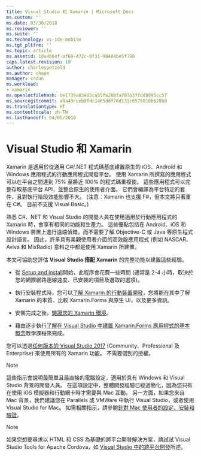 ```yaml
---
title: Visual Studio 和 Xamarin | Microsoft Docs
ms.custom: ''
ms.date: 03/30/2018
ms.reviewer: ''
ms.suite: ''
ms.technology: vs-ide-mobile
ms.tgt_pltfrm: ''
ms.topic: article
ms.assetid: 1da4064f-af69-472c-8f31-98484be5f790
caps.latest.revision: 10
author: charlespetzold
ms.author: chape
manager: crdun
ms.workload:
- xamarin
ms.openlocfilehash: be1739a83e05ca55fa288fa707b37fddb095cc57
ms.sourcegitcommit: a0a49cceb0fdc1465ddf76d131c6575018b628b8
ms.translationtype: HT
ms.contentlocale: zh-TW
ms.lasthandoff: 04/05/2018
---
```

# <a name="visual-studio-and-xamarin"></a>Visual Studio 和 Xamarin

Xamarin 是適用於從通用 C#/.NET 程式碼基底建置原生的 iOS、Android 和 Windows 應用程式的行動應用程式開發平台。 使用 Xamarin 所撰寫的應用程式可以在平台之間達到 75% 至將近 100% 的程式碼重複使。 這些應用程式可以完整存取基底平台 API，並整合原生的使用者介面。 它們會編譯為平台特定的套件，且對執行階段效能影響不大。 (注意︰Xamarin 也支援 F#，但本文將只著重在 C#。 目前不支援 Visual Basic。)  
  
熟悉 C#、NET 和 Visual Studio 的開發人員在使用適用於行動應用程式的 Xamarin 時，會享有相同的功能和生產力。 這些優點包括在 Android、iOS 和 Windows 裝置上進行遠端偵錯，而不需要了解 Objective-C 或 Java 等原生程式設計語言。 因此，許多具有美觀使用者介面的高效能應用程式 (例如 NASCAR、Aviva 和 MixRadio) 意料之中都是使用 Xamarin 所建置。  
  
本文可協助您評估 **Visual Studio 搭配 Xamarin** 的完整功能以建置這些經驗。  
  
-   從 [Setup and install](../cross-platform/setup-and-install.md)開始，此程序會花費一些時間 (通常是 2-4 小時，取決於您的網際網路連線速度、已安裝的項目及選取的選項)。  
  
-   執行安裝程式時，您可以[了解 Xamarin 的行動裝置開發](learn-about-mobile-development-with-xamarin.md)，您將能在其中了解 Xamarin 的本質、比較 Xamarin.Forms 與原生 UI，以及更多資訊。  
  
-   安裝完成之後，[驗證您的 Xamarin 環境](../cross-platform/verify-your-xamarin-environment.md)。  
  
-   藉由逐步執行[了解在 Visual Studio 中建置 Xamarin.Forms 應用程式的基本概念](/learn-app-building-basics-with-xamarin-forms-in-visual-studio.md)教學課程來完成。  
  
您可以透過[任何版本的 Visual Studio 2017](https://www.visualstudio.com/vs) (Community、Professional 及 Enterprise) 來使用所有的 Xamarin 功能。 不需要個別的授權。  
  
> [!NOTE]
>  這些指示會說明最簡單且最直接的電腦設定，適用於具有 Windows 和 Visual Studio 背景的開發人員。 在這項設定中，整體開發經驗已經過簡化，因為您只有在使用 iOS 模擬器和行動網卡時才需要與 Mac 互動。 另一方面，如果您來自 Mac 背景，我們建議您在 Parallels 或 VMWare 中執行 Visual Studio，或者使用 Visual Studio for Mac。 如需相關指示，請參閱[針對 Mac 使用者的設定、安裝和驗證](../cross-platform/setup-install-and-verifications-for-mac-users.md)。  
  
> [!NOTE]
>  如果您想要尋求以 HTML 和 CSS 為基礎的跨平台開發解決方案，請試試 Visual Studio Tools for Apache Cordova，如 [Visual Studio 中的跨平台開發](../cross-platform/cross-platform-mobile-development-in-visual-studio.md#HTML)所述。